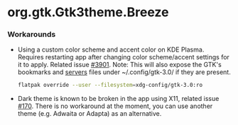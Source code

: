 # org.gtk.Gtk3theme.Breeze
### Workarounds
- Using a custom color scheme and accent color on KDE Plasma. Requires restarting app after changing color scheme/accent settings for it to apply. Related issue [#3901](https://github.com/flatpak/flatpak/issues/3901). Note: This will also expose the GTK's bookmarks and [servers](https://help.gnome.org/admin/system-admin-guide/stable/network-server-list.html.en) files under ~/.config/gtk-3.0/ if they are present.
  ```sh
  flatpak override --user --filesystem=xdg-config/gtk-3.0:ro
  ```
- Dark theme is known to be broken in the app using X11, related issue [#170](https://github.com/flathub/org.gtk.Gtk3theme.Breeze/issues/170). There is no workaround at the moment, you can use another theme (e.g. Adwaita or Adapta) as an alternative.
